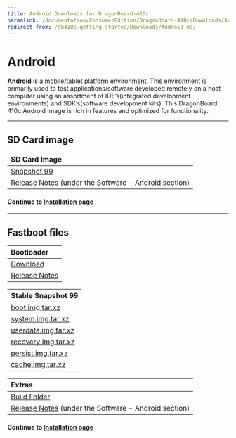 ```yaml
---
title: Android Downloads for DragonBoard-410c
permalink: /documentation/ConsumerEdition/DragonBoard-410c/Downloads/Android.md.html
redirect_from: /db410c-getting-started/Downloads/Android.md/
---
```

# Android

**Android** is a mobile/tablet platform environment. This environment is primarily used to test applications/software developed remotely on a host computer using an assortment of IDE’s(integrated development environments) and SDK’s(software development kits). This DragonBoard 410c Android image is rich in features and optimized for functionality.

***

## SD Card image

| SD Card Image                                                                                                                           |
|:----------------------------------------------------------------------------------------------------------------------------------------|
| [Snapshot 99](http://builds.96boards.org/releases/dragonboard410c/qualcomm/android/16.03/dragonboard410c_sdcard_install_android-99.zip) |
| [Release Notes](https://developer.qualcomm.com/hardware/dragonboard-410c/tools) (under the Software - Android section)                  |

#### Continue to [Installation page](../Installation/)

***

## Fastboot files

| Bootloader                                                                                                                              |
|:----------------------------------------------------------------------------------------------------------------------------------------|
| [Download](https://builds.96boards.org/releases/dragonboard410c/linaro/rescue/latest/dragonboard410c_bootloader_emmc_android-*.zip)     |
| [Release Notes](http://builds.96boards.org/releases/dragonboard410c/linaro/rescue/latest/)                                              |

| Stable Snapshot 99                                                                                                                      |
|:----------------------------------------------------------------------------------------------------------------------------------------|
| [boot.img.tar.xz](http://builds.96boards.org/releases/dragonboard410c/qualcomm/android/16.03/boot.img.tar.xz)                           |
| [system.img.tar.xz](http://builds.96boards.org/releases/dragonboard410c/qualcomm/android/16.03/system.img.tar.xz)                       |
| [userdata.img.tar.xz](http://builds.96boards.org/releases/dragonboard410c/qualcomm/android/16.03/userdata.img.tar.xz)                   |
| [recovery.img.tar.xz](http://builds.96boards.org/releases/dragonboard410c/qualcomm/android/16.03/recovery.img.tar.xz)                   |
| [persist.img.tar.xz](http://builds.96boards.org/releases/dragonboard410c/qualcomm/android/16.03/persist.img.tar.xz)                     |
| [cache.img.tar.xz](http://builds.96boards.org/releases/dragonboard410c/qualcomm/android/16.03/cache.img.tar.xz)                         |

| Extras                                                                                                                                  |
|:----------------------------------------------------------------------------------------------------------------------------------------|
| [Build Folder](http://builds.96boards.org/releases/dragonboard410c/qualcomm/android/16.03/)                                             |
| [Release Notes](https://developer.qualcomm.com/hardware/dragonboard-410c/tools) (under the Software - Android section)                  |


#### Continue to [Installation page](../Installation/)
